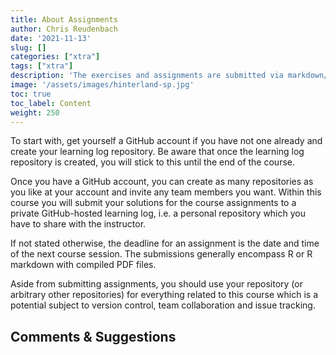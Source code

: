 ```yaml
---
title: About Assignments
author: Chris Reudenbach
date: '2021-11-13'
slug: []
categories: ["xtra"]
tags: ["xtra"]
description: 'The exercises and assignments are submitted via markdown/rmarkdown files and PDF documents created from them in a private Github repository.'
image: '/assets/images/hinterland-sp.jpg'
toc: true
toc_label: Content
weight: 250
---
```


To start with, get yourself a GitHub account if you have not one already and create your learning log repository. Be aware that once the learning log repository is created, you will stick to this until the end of the course.


Once you have a GitHub account, you can create as many repositories as you like at your account and invite any team members you want. 
Within this course you will submit your solutions for the course assignments to a private GitHub-hosted learning log, i.e. a   personal repository which you have to share with the instructor. 

If not stated otherwise, the deadline for an assignment is the date and time of the next course session. The submissions generally encompass R or R markdown with compiled PDF files.


Aside from submitting assignments, you should use your repository (or arbitrary other repositories) for everything related to this course which is a potential subject to version control, team collaboration and issue tracking.

## Comments & Suggestions

